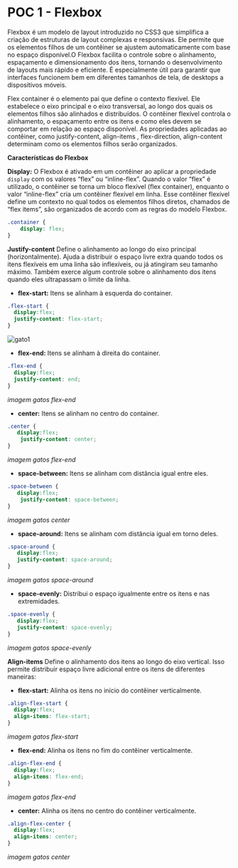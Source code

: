 # POC 1 - Flexbox

Flexbox é um modelo de layout introduzido no CSS3 que simplifica a criação de estruturas de layout complexas e responsivas. Ele permite que os elementos filhos de um contêiner se ajustem automaticamente com base no espaço disponível.O Flexbox facilita o controle sobre o alinhamento, espaçamento e dimensionamento dos itens, tornando o desenvolvimento de layouts mais rápido e eficiente. É especialmente útil para garantir que interfaces funcionem bem em diferentes tamanhos de tela, de desktops a dispositivos móveis.

Flex container é o elemento pai que define o contexto flexível. Ele estabelece o eixo principal e o eixo transversal, ao longo dos quais os elementos filhos são alinhados e distribuídos. O contêiner flexível controla o alinhamento, o espaçamento entre os itens e como eles devem se comportar em relação ao espaço disponível. As propriedades aplicadas ao contêiner, como justify-content, align-items , flex-direction, align-content determinam como os elementos filhos serão organizados.

**Características do Flexbox**

**Display:** 
   O Flexbox é ativado em um contêiner ao aplicar a propriedade `display` com os valores “flex” ou “inline-flex”. Quando o valor “flex” é utilizado, o contêiner se torna um bloco flexível (flex container), enquanto o valor “inline-flex” cria um contêiner flexível em linha. Esse contêiner flexível define um contexto no qual todos os elementos filhos diretos, chamados de “flex items”, são organizados de acordo com as regras do modelo Flexbox.
   
   ```css
   .container {
       display: flex;
   }
   ```
**Justify-content**
Define o alinhamento ao longo do eixo principal (horizontalmente). Ajuda a distribuir o espaço livre extra quando todos os itens flexíveis em uma linha são inflexíveis, ou já atingiram seu tamanho máximo. Também exerce algum controle sobre o alinhamento dos itens quando eles ultrapassam o limite da linha.

* **flex-start:** Itens se alinham à esquerda do container.

```css
.flex-start {
  display:flex;
  justify-content: flex-start;
}
```

![gato1](https://github.com/user-attachments/assets/44d35122-e9d7-473a-837d-ce8a65832322)

* **flex-end:** Itens se alinham à direita do container.

```css
.flex-end {
  display:flex;
  justify-content: end;
}
```
*imagem gatos flex-end*

* **center:** Itens se alinham no centro do container.

```css
.center {
   display:flex;
    justify-content: center;
}
```
*imagem gatos flex-end*


* **space-between:** Itens se alinham com distância igual entre eles.
```css
.space-between {
   display:flex;
    justify-content: space-between;
}
```
*imagem gatos center*

* **space-around:** Itens se alinham com distância igual em torno deles.
```css
.space-around {
   display:flex;
   justify-content: space-around;
}
```
*imagem gatos space-around*


* **space-evenly:** Distribui o espaço igualmente entre os itens e nas extremidades.
```css
.space-evenly {
   display:flex;
   justify-content: space-evenly;
}
```
*imagem gatos space-evenly*


**Align-items**
Define o alinhamento dos itens ao longo do eixo vertical. Isso permite distribuir espaço livre adicional entre os itens de diferentes maneiras:

* **flex-start:** Alinha os itens no início do contêiner verticalmente.

```css
.align-flex-start {
  display:flex;
  align-items: flex-start;
}
```
*imagem gatos flex-start*

* **flex-end:** Alinha os itens no fim do contêiner verticalmente.

```css
.align-flex-end {
  display:flex;
  align-items: flex-end;
}
```
*imagem gatos flex-end*

* **center:** Alinha os itens no centro do contêiner verticalmente.

```css
.align-flex-center {
  display:flex;
  align-items: center;
}
```
*imagem gatos center*


